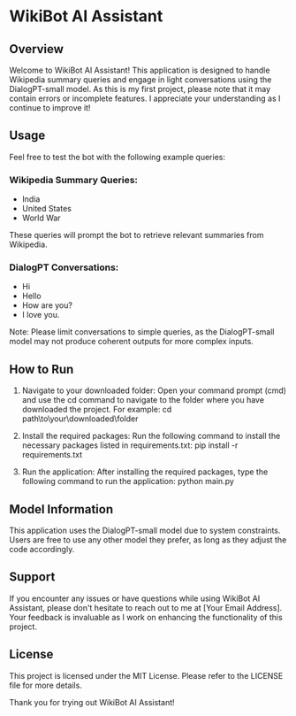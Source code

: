 # WikiBot AI Assistant

## Overview
Welcome to WikiBot AI Assistant! This application is designed to handle Wikipedia summary queries and engage in light conversations using the DialogPT-small model. As this is my first project, please note that it may contain errors or incomplete features. I appreciate your understanding as I continue to improve it!

## Usage
Feel free to test the bot with the following example queries:

### Wikipedia Summary Queries:
- India
- United States
- World War

These queries will prompt the bot to retrieve relevant summaries from Wikipedia.

### DialogPT Conversations:
- Hi
- Hello
- How are you?
- I love you.

Note: Please limit conversations to simple queries, as the DialogPT-small model may not produce coherent outputs for more complex inputs.

## How to Run
1. Navigate to your downloaded folder:
   Open your command prompt (cmd) and use the cd command to navigate to the folder where you have downloaded the project. For example:
   cd path\to\your\downloaded\folder

2. Install the required packages:
   Run the following command to install the necessary packages listed in requirements.txt:
   pip install -r requirements.txt

3. Run the application:
   After installing the required packages, type the following command to run the application:
   python main.py

## Model Information
This application uses the DialogPT-small model due to system constraints. Users are free to use any other model they prefer, as long as they adjust the code accordingly.

## Support
If you encounter any issues or have questions while using WikiBot AI Assistant, please don't hesitate to reach out to me at [Your Email Address]. Your feedback is invaluable as I work on enhancing the functionality of this project.

## License
This project is licensed under the MIT License. Please refer to the LICENSE file for more details.

Thank you for trying out WikiBot AI Assistant!
